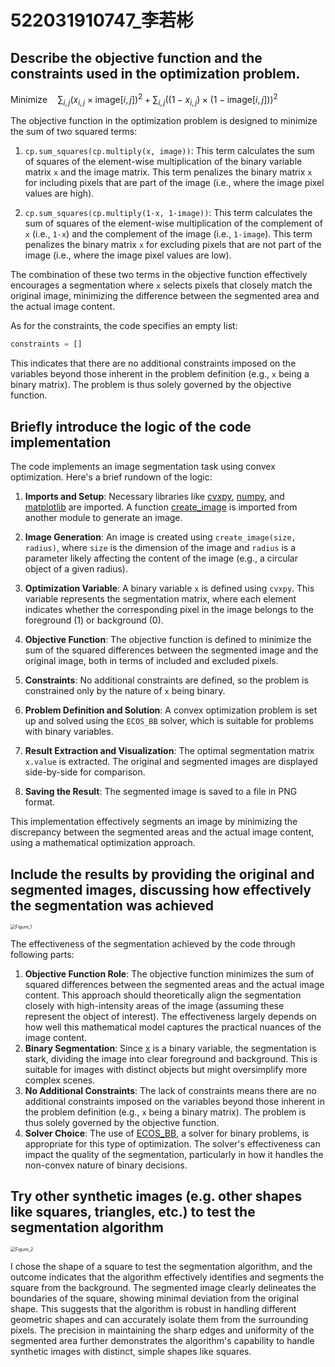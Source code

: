 # 522031910747_李若彬

## Describe the objective function and the constraints used in the optimization problem.
$\mathrm{Minimize}\quad\sum_{i,j}(x_{i,j}\times\mathrm{image}[i,j])^2+\sum_{i,j}((1-x_{i,j})\times(1-\mathrm{image}[i,j]))^2$

The objective function in the optimization problem is designed to minimize the sum of two squared terms:

1. `cp.sum_squares(cp.multiply(x, image))`: This term calculates the sum of squares of the element-wise multiplication of the binary variable matrix `x` and the image matrix. This term penalizes the binary matrix `x` for including pixels that are part of the image (i.e., where the image pixel values are high).

2. `cp.sum_squares(cp.multiply(1-x, 1-image))`: This term calculates the sum of squares of the element-wise multiplication of the complement of `x` (i.e., `1-x`) and the complement of the image (i.e., `1-image`). This term penalizes the binary matrix `x` for excluding pixels that are not part of the image (i.e., where the image pixel values are low).

The combination of these two terms in the objective function effectively encourages a segmentation where `x` selects pixels that closely match the original image, minimizing the difference between the segmented area and the actual image content.

As for the constraints, the code specifies an empty list:
```python
constraints = []
```
This indicates that there are no additional constraints imposed on the variables beyond those inherent in the problem definition (e.g., `x` being a binary matrix). The problem is thus solely governed by the objective function.

## Briefly introduce the logic of the code implementation

The code implements an image segmentation task using convex optimization. Here's a brief rundown of the logic:

1. **Imports and Setup**: Necessary libraries like [cvxpy](file:///d%3A/onedrive_edu/OneDrive%20-%20sjtu.edu.cn/SJTU/grade2-II/cs_math/522031910747_%E6%9D%8E%E8%8B%A5%E5%BD%AC/code/main.py#1%2C8-1%2C8), [numpy](file:///d%3A/onedrive_edu/OneDrive%20-%20sjtu.edu.cn/SJTU/grade2-II/cs_math/522031910747_%E6%9D%8E%E8%8B%A5%E5%BD%AC/code/main.py#2%2C8-2%2C8), and [matplotlib](file:///d%3A/onedrive_edu/OneDrive%20-%20sjtu.edu.cn/SJTU/grade2-II/cs_math/522031910747_%E6%9D%8E%E8%8B%A5%E5%BD%AC/code/main.py#3%2C8-3%2C8) are imported. A function [create_image](file:///d%3A/onedrive_edu/OneDrive%20-%20sjtu.edu.cn/SJTU/grade2-II/cs_math/522031910747_%E6%9D%8E%E8%8B%A5%E5%BD%AC/code/main.py#5%2C19-5%2C19) is imported from another module to generate an image.

2. **Image Generation**: An image is created using `create_image(size, radius)`, where `size` is the dimension of the image and `radius` is a parameter likely affecting the content of the image (e.g., a circular object of a given radius).

3. **Optimization Variable**: A binary variable `x` is defined using `cvxpy`. This variable represents the segmentation matrix, where each element indicates whether the corresponding pixel in the image belongs to the foreground (1) or background (0).

4. **Objective Function**: The objective function is defined to minimize the sum of the squared differences between the segmented image and the original image, both in terms of included and excluded pixels.

5. **Constraints**: No additional constraints are defined, so the problem is constrained only by the nature of `x` being binary.

6. **Problem Definition and Solution**: A convex optimization problem is set up and solved using the `ECOS_BB` solver, which is suitable for problems with binary variables.

7. **Result Extraction and Visualization**: The optimal segmentation matrix `x.value` is extracted. The original and segmented images are displayed side-by-side for comparison.

8. **Saving the Result**: The segmented image is saved to a file in PNG format.

This implementation effectively segments an image by minimizing the discrepancy between the segmented areas and the actual image content, using a mathematical optimization approach.

## Include the results by providing the original and segmented images, discussing how effectively the segmentation was achieved
<img src="D:\onedrive_edu\OneDrive - sjtu.edu.cn\SJTU\grade2-II\cs_math\Figure_1.png" alt="Figure_1" style="zoom: 50%;" />

The effectiveness of the segmentation achieved by the code through following parts:

1. **Objective Function Role**: The objective function minimizes the sum of squared differences between the segmented areas and the actual image content. This approach should theoretically align the segmentation closely with high-intensity areas of the image (assuming these represent the object of interest). The effectiveness largely depends on how well this mathematical model captures the practical nuances of the image content.
2. **Binary Segmentation**: Since [x](file:///d%3A/onedrive_edu/OneDrive%20-%20sjtu.edu.cn/SJTU/grade2-II/cs_math/522031910747_%E6%9D%8E%E8%8B%A5%E5%BD%AC/code/main.py#13%2C1-13%2C1) is a binary variable, the segmentation is stark, dividing the image into clear foreground and background. This is suitable for images with distinct objects but might oversimplify more complex scenes.
3. **No Additional Constraints**: The lack of constraints means there are no additional constraints imposed on the variables beyond those inherent in the problem definition (e.g., `x` being a binary matrix). The problem is thus solely governed by the objective function.
4. **Solver Choice**: The use of [ECOS_BB](file:///d%3A/onedrive_edu/OneDrive%20-%20sjtu.edu.cn/SJTU/grade2-II/cs_math/522031910747_%E6%9D%8E%E8%8B%A5%E5%BD%AC/code/main.py#25%2C25-25%2C25), a solver for binary problems, is appropriate for this type of optimization. The solver's effectiveness can impact the quality of the segmentation, particularly in how it handles the non-convex nature of binary decisions.

## Try other synthetic images (e.g. other shapes like squares, triangles, etc.) to test the segmentation algorithm

<img src="D:\onedrive_edu\OneDrive - sjtu.edu.cn\SJTU\grade2-II\cs_math\Figure_2.png" alt="Figure_2" style="zoom:50%;" />

I chose the shape of a square to test the segmentation algorithm, and the outcome indicates that the algorithm effectively identifies and segments the square from the background. The segmented image clearly delineates the boundaries of the square, showing minimal deviation from the original shape. This suggests that the algorithm is robust in handling different geometric shapes and can accurately isolate them from the surrounding pixels. The precision in maintaining the sharp edges and uniformity of the segmented area further demonstrates the algorithm's capability to handle synthetic images with distinct, simple shapes like squares.